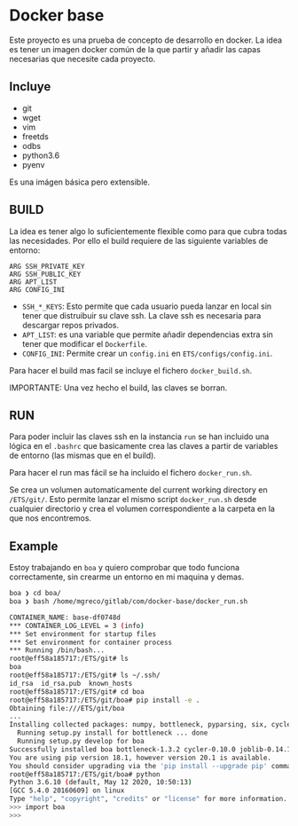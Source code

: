 # Docker base

Este proyecto es una prueba de concepto de desarrollo en docker. La idea
es tener un imagen docker común de la que partir y añadir las capas necesarias
que necesite cada proyecto.

## Incluye

* git
* wget
* vim
* freetds
* odbs
* python3.6
* pyenv

Es una imágen básica pero extensible.

## BUILD 

La idea es tener algo lo suficientemente flexible como para que cubra todas
las necesidades. Por ello el build requiere de las siguiente variables de 
entorno:


```docker
ARG SSH_PRIVATE_KEY
ARG SSH_PUBLIC_KEY
ARG APT_LIST
ARG CONFIG_INI
```

* `SSH_*_KEYS`: Esto permite que cada usuario pueda lanzar en local sin tener
  que distruibuir su clave ssh. La clave ssh es necesaria para descargar repos
  privados.
* `APT_LIST`: es una variable que permite añadir dependencias extra sin tener
  que modificar el `Dockerfile`.
* `CONFIG_INI`: Permite crear un `config.ini` en `ETS/configs/config.ini`.

Para hacer el build mas facil se incluye el fichero `docker_build.sh`.


IMPORTANTE: Una vez hecho el build, las claves se borran.

## RUN

Para poder incluir las claves ssh en la instancia `run` se han incluido 
una lógica en el `.bashrc` que basicamente crea las claves a partir de 
variables de entorno (las mismas que en el build).

Para hacer el run mas fácil se ha incluido el fichero `docker_run.sh`.

Se crea un volumen automaticamente del current working directory en `/ETS/git/`.
Esto permite lanzar el mismo script `docker_run.sh` desde cualquier directorio
y crea el volumen correspondiente a la carpeta en la que nos encontremos.

## Example

Estoy trabajando en `boa` y quiero comprobar que todo funciona correctamente,
sin crearme un entorno en mi maquina y demas.

```bash
boa ❯ cd boa/
boa ❯ bash /home/mgreco/gitlab/com/docker-base/docker_run.sh

CONTAINER_NAME: base-df0748d
*** CONTAINER_LOG_LEVEL = 3 (info)
*** Set environment for startup files
*** Set environment for container process
*** Running /bin/bash...
root@eff58a185717:/ETS/git# ls
boa
root@eff58a185717:/ETS/git# ls ~/.ssh/
id_rsa  id_rsa.pub  known_hosts
root@eff58a185717:/ETS/git# cd boa
root@eff58a185717:/ETS/git/boa# pip install -e .
Obtaining file:///ETS/git/boa
...
Installing collected packages: numpy, bottleneck, pyparsing, six, cycler, kiwisolver, python-dateutil, matplotlib, llvmlite, numba, numexpr, pytz, pandas, joblib, scipy, scikit-learn, boa
  Running setup.py install for bottleneck ... done
  Running setup.py develop for boa
Successfully installed boa bottleneck-1.3.2 cycler-0.10.0 joblib-0.14.1 kiwisolver-1.2.0 llvmlite-0.32.1 matplotlib-3.2.1 numba-0.49.1 numexpr-2.7.1 numpy-1.18.4 pandas-1.0.3 pyparsing-2.4.7 python-dateutil-2.8.1 pytz-2020.1 scikit-learn-0.22.2.post1 scipy-1.4.1 six-1.14.0
You are using pip version 18.1, however version 20.1 is available.
You should consider upgrading via the 'pip install --upgrade pip' command.
root@eff58a185717:/ETS/git/boa# python
Python 3.6.10 (default, May 12 2020, 10:50:13)
[GCC 5.4.0 20160609] on linux
Type "help", "copyright", "credits" or "license" for more information.
>>> import boa
>>>
```
